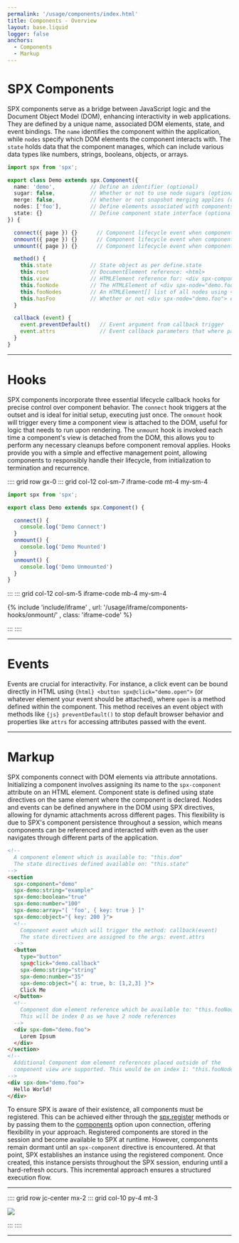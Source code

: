 ```yaml
---
permalink: '/usage/components/index.html'
title: Components - Overview
layout: base.liquid
logger: false
anchors:
  - Components
  - Markup
---
```


# SPX Components

SPX components serve as a bridge between JavaScript logic and the Document Object Model (DOM), enhancing interactivity in web applications. They are defined by a unique name, associated DOM elements, state, and event bindings. The `name` identifies the component within the application, while `nodes` specify which DOM elements the component interacts with. The `state` holds data that the component manages, which can include various data types like numbers, strings, booleans, objects, or arrays.

<!-- prettier-ignore -->
```ts
import spx from 'spx';

export class Demo extends spx.Component({
  name: 'demo',           // Define an identifier (optional)
  sugar: false,           // Whether or not to use node sugars (optional)
  merge: false,           // Whether or not snapshot merging applies (optional)
  nodes: ['foo'],         // Define elements associated with components (optional)
  state: {}               // Define component state interface (optional)
}) {

  connect({ page }) {}      // Component lifecycle event when component connects
  onmount({ page }) {}      // Component lifecycle event when component rendered
  unmount({ page }) {}      // Component lifecycle event when component removed

  method() {
    this.state            // State object as per define.state
    this.root             // DocumentElement reference: <html>
    this.view             // HTMLElement reference for: <div spx-component="demo">
    this.fooNode          // The HTMLElement of <div spx-node="demo.foo"> in dom or undefined
    this.fooNodes         // An HTMLElement[] list of all nodes using <div spx-node="demo.foo">
    this.hasFoo           // Whether or not <div spx-node="demo.foo"> exists in dom
  }

  callback (event) {
    event.preventDefault()   // Event argument from callback trigger
    event.attrs              // Event callback parameters that where passed
  }
}
```

---

# Hooks

SPX components incorporate three essential lifecycle callback hooks for precise control over component behavior. The `connect` hook triggers at the outset and is ideal for initial setup, executing just once. The `onmount` hook will trigger every time a component view is attached to the DOM, useful for logic that needs to run upon rendering. The `unmount` hook is invoked each time a component's view is detached from the DOM, this allows you to perform any necessary cleanups before component removal applies. Hooks provide you with a simple and effective management point, allowing components to responsibly handle their lifecycle, from initialization to termination and recurrence.

:::: grid row gx-0
::: grid col-12 col-sm-7 iframe-code mt-4 my-sm-4

<!-- prettier-ignore -->
```ts
import spx from 'spx';

export class Demo extends spx.Component() {

  connect() {
    console.log('Demo Connect')
  }
  onmount() {
    console.log('Demo Mounted')
  }
  unmount() {
    console.log('Demo Unmounted')
  }
}
```

:::
::: grid col-12 col-sm-5 iframe-code mb-4 my-sm-4

{% include 'include/iframe'
  , url: '/usage/iframe/components-hooks/onmount/'
  , class: 'iframe-code'
%}

:::
::::

---

# Events

Events are crucial for interactivity. For instance, a click event can be bound directly in HTML using `{html} <button spx@click="demo.open">` (or whatever element your event should be attached), where `open` is a method defined within the component. This method receives an event object with methods like `{js} preventDefault()` to stop default browser behavior and properties like `attrs` for accessing attributes passed with the event.

---

# Markup

SPX components connect with DOM elements via attribute annotations. Initializing a component involves assigning its name to the `spx-component` attribute on an HTML element. Component state is defined using state directives on the same element where the component is declared. Nodes and events can be defined anywhere in the DOM using SPX directives, allowing for dynamic attachments across different pages. This flexibility is due to SPX's component persistence throughout a session, which means components can be referenced and interacted with even as the user navigates through different parts of the application.

<!--prettier-ignore-->
```html
<!--
  A component element which is available to: "this.dom"
  The state directives defined available on: "this.state"
-->
<section
  spx-component="demo"
  spx-demo:string="example"
  spx-demo:boolean="true"
  spx-demo:number="100"
  spx-demo:array="[ 'foo', { key: true } ]"
  spx-demo:object="{ key: 200 }">
  <!--
    Component event which will trigger the method: callback(event)
    The state directives are assigned to the args: event.attrs
  -->
  <button
    type="button"
    spx@click="demo.callback"
    spx-demo:string="string"
    spx-demo:number="35"
    spx-demo:object="{ a: true, b: [1,2,3] }">
    Click Me
  </button>
  <!--
    Component dom element reference which be available to: "this.fooNode"
    This will be index 0 as we have 2 node references
  -->
  <div spx-dom="demo.foo">
    Lorem Ipsum
  </div>
</section>
<!--
  Additional Component dom element references placed outside of the
  component view are supported. This would be on index 1: "this.fooNodes[1]"
-->
<div spx-dom="demo.foo">
  Hello World!
</div>
```

To ensure SPX is aware of their existence, all components must be registered. This can be achieved either through the [spx.register](/api/register) methods or by passing them to the [components](/usage/options#components) option upon connection, offering flexibility in your approach. Registered components are stored in the session and become available to SPX at runtime. However, components remain dormant until an `spx-component` directive is encountered. At that point, SPX establishes an instance using the registered component. Once created, this instance persists throughout the SPX session, enduring until a hard-refresh occurs. This incremental approach ensures a structured execution flow.

---

:::: grid row jc-center mx-2
::: grid col-10 py-4 mt-3

<img src="/assets/flow.svg" class="w-100">

:::
::::

---
